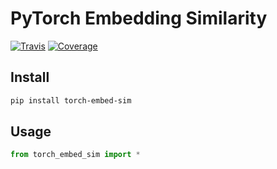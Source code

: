 # PyTorch Embedding Similarity

[![Travis](https://travis-ci.org/CyberZHG/torch-embed-sim.svg)](https://travis-ci.org/CyberZHG/torch-embed-sim)
[![Coverage](https://coveralls.io/repos/github/CyberZHG/torch-embed-sim/badge.svg?branch=master)](https://coveralls.io/github/CyberZHG/torch-embed-sim)

## Install

```bash
pip install torch-embed-sim
```

## Usage

```python
from torch_embed_sim import *
```
